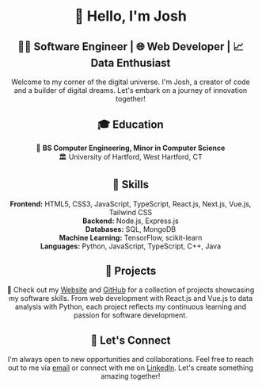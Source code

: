 <!-- Header Section -->
<div align="center">
    <h1>👋 Hello, I'm Josh</h1>
    <h2>👨‍💻 Software Engineer | 🌐 Web Developer | 📈 Data Enthusiast</h2>
    <p>Welcome to my corner of the digital universe. I'm Josh, a creator of code and a builder of digital dreams. Let's embark on a journey of innovation together!</p>
</div>

<!-- Education Section -->
<div align="center">
    <h2>🎓 Education</h2>
    <p>📜 <strong>BS Computer Engineering, Minor in Computer Science</strong><br>🏛️ University of Hartford, West Hartford, CT</p>
</div>

<!-- Skills Section -->
<div align="center">
    <h2>🧠 Skills</h2>
    <p>
        <b>Frontend:</b> HTML5, CSS3, JavaScript, TypeScript, React.js, Next.js, Vue.js, Tailwind CSS<br>
        <b>Backend:</b> Node.js, Express.js<br>
        <b>Databases:</b> SQL, MongoDB<br>
        <b>Machine Learning:</b> TensorFlow, scikit-learn<br>
        <b>Languages:</b> Python, JavaScript, TypeScript, C++, Java
    </p>
</div>

<!-- Projects Section -->
<div align="center">
    <h2>🔋 Projects</h2>
    <p>
        🚀 Check out my <a href="https://jmenzies722.github.io/Menzies-Portfolio/port.html">Website</a> and <a href="https://github.com/jmenzies722">GitHub</a> for a collection of projects showcasing my software skills. From web development with React.js and Vue.js to data analysis with Python, each project reflects my continuous learning and passion for software development.
    </p>
</div>

<!-- Contact Section -->
<div align="center">
    <h2>📱 Let's Connect</h2>
    <p>
        I'm always open to new opportunities and collaborations. Feel free to reach out to me via <a href="mailto:jmenzies722@gmail.com">email</a> or connect with me on <a href="https://linkedin.com/in/josh-m123456">LinkedIn</a>. Let's create something amazing together!
    </p>
</div>


